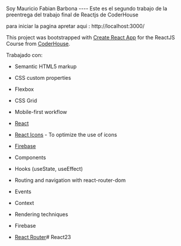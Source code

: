 Soy Mauricio Fabian Barbona ---- Este es el segundo trabajo de la preentrega del trabajo final de Reactjs de CoderHouse

para iniciar la pagina apretar aqui : http://localhost:3000/



This project was bootstrapped with [Create React App](https://github.com/facebook/create-react-app) for the ReactJS Course from [CoderHouse](https://www.coderhouse.com/).

Trabajado con:

- Semantic HTML5 markup
- CSS custom properties
- Flexbox
- CSS Grid
- Mobile-first workflow
- [React](https://reactjs.org/)
- [React Icons](https://react-icons.github.io/react-icons) - To optimize the use of icons
- [Firebase](https://firebase.google.com/)

- Components
- Hooks (useState, useEffect)
- Routing and navigation with react-router-dom
- Events
- Context
- Rendering techniques
- Firebase
- [React Router](https://github.com/ReactJSTraining/react-router)#   R e a c t 2 3 
 
 
